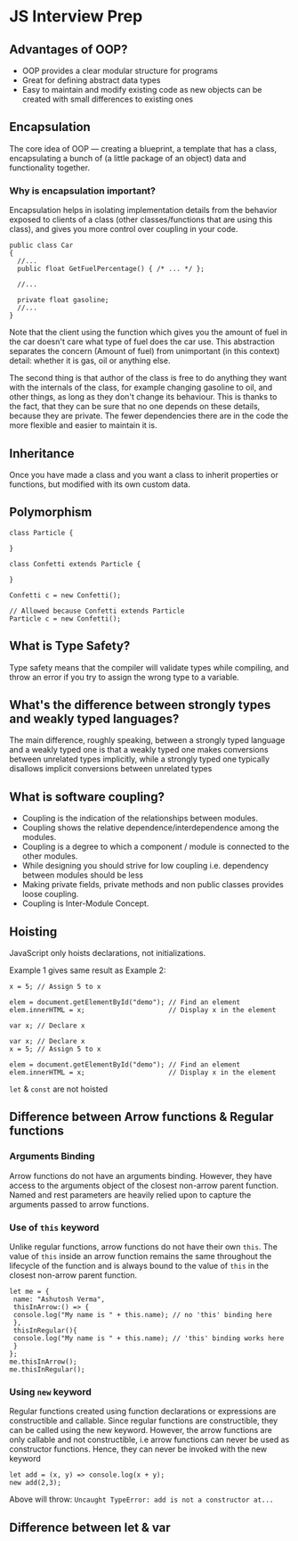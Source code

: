 # JS Interview Prep

## Advantages of OOP?

- OOP provides a clear modular structure for programs
- Great for defining abstract data types
- Easy to maintain and modify existing code as new objects
  can be created with small differences to existing ones

## Encapsulation

The core idea of OOP — creating a blueprint, a template that has a class, encapsulating a
bunch of (a little package of an object) data and functionality together.

### Why is encapsulation important?

Encapsulation helps in isolating implementation details from the behavior exposed to clients of a class (other classes/functions that are using this class), and gives you more control over coupling in your code.

```
public class Car
{
  //...
  public float GetFuelPercentage() { /* ... */ };

  //...

  private float gasoline;
  //...
}
```

Note that the client using the function which gives you the amount of fuel in the car doesn't care what type of fuel does the car use. This abstraction separates the concern (Amount of fuel) from unimportant (in this context) detail: whether it is gas, oil or anything else.

The second thing is that author of the class is free to do anything they want with the internals of the class, for example changing gasoline to oil, and other things, as long as they don't change its behaviour. This is thanks to the fact, that they can be sure that no one depends on these details, because they are private. The fewer dependencies there are in the code the more flexible and easier to maintain it is.

## Inheritance

Once you have made a class and you want a class to inherit properties or functions, but modified
with its own custom data.

## Polymorphism

```
class Particle {

}

class Confetti extends Particle {

}

Confetti c = new Confetti();

// Allowed because Confetti extends Particle
Particle c = new Confetti();
```

## What is Type Safety?

Type safety means that the compiler will validate types while compiling, and throw an error if you try to assign the wrong type to a variable.

## What's the difference between strongly types and weakly typed languages?

The main difference, roughly speaking, between a strongly typed language and a weakly typed one is that a weakly typed one makes conversions between unrelated types implicitly, while a strongly typed one typically disallows implicit conversions between unrelated types

## What is software coupling?

- Coupling is the indication of the relationships between modules.
- Coupling shows the relative dependence/interdependence among the modules.
- Coupling is a degree to which a component / module is connected to the other modules.
- While designing you should strive for low coupling i.e. dependency between modules should be less
- Making private fields, private methods and non public classes provides loose coupling.
- Coupling is Inter-Module Concept.

## Hoisting

JavaScript only hoists declarations, not initializations.

Example 1 gives same result as Example 2:

```
x = 5; // Assign 5 to x

elem = document.getElementById("demo"); // Find an element
elem.innerHTML = x;                     // Display x in the element

var x; // Declare x
```

```
var x; // Declare x
x = 5; // Assign 5 to x

elem = document.getElementById("demo"); // Find an element
elem.innerHTML = x;                     // Display x in the element
```

`let` & `const` are not hoisted

## Difference between Arrow functions & Regular functions

### Arguments Binding

Arrow functions do not have an arguments binding. However, they have access to the arguments object of the closest
non-arrow parent function. Named and rest parameters are heavily relied upon to capture the arguments passed to
arrow functions.

### Use of `this` keyword

Unlike regular functions, arrow functions do not have their own `this`. The value of `this` inside an arrow function
remains the same throughout the lifecycle of the function and is always bound to the value of `this` in the closest
non-arrow parent function.

```
let me = {
 name: "Ashutosh Verma",
 thisInArrow:() => {
 console.log("My name is " + this.name); // no 'this' binding here
 },
 thisInRegular(){
 console.log("My name is " + this.name); // 'this' binding works here
 }
};
me.thisInArrow();
me.thisInRegular();
```

### Using `new` keyword

Regular functions created using function declarations or expressions are constructible and callable. Since regular functions are constructible, they can be called using the new keyword.
However, the arrow functions are only callable and not constructible, i.e arrow functions can never be used as constructor functions. Hence, they can never be invoked with the new keyword

```
let add = (x, y) => console.log(x + y);
new add(2,3);
```

Above will throw: `Uncaught TypeError: add is not a constructor at...`

## Difference between let & var

